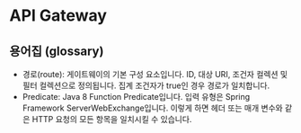 # API Gateway

## 용어집 (glossary)

- 경로(route):
  게이트웨이의 기본 구성 요소입니다. ID, 대상 URI, 조건자 컬렉션 및 필터 컬렉션으로 정의됩니다.
  집계 조건자가 true인 경우 경로가 일치합니다.
- Predicate:
  Java 8 Function Predicate입니다. 입력 유형은 Spring Framework ServerWebExchange입니다.
  이렇게 하면 헤더 또는 매개 변수와 같은 HTTP 요청의 모든 항목을 일치시킬 수 있습니다.
